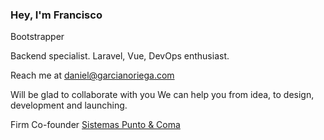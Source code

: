 ### Hey, I'm Francisco

Bootstrapper

Backend specialist. Laravel, Vue, DevOps enthusiast.


Reach me at [daniel@garcianoriega.com](mailto:daniel@garcianoriega.com)


Will be glad to collaborate with you We can help you from idea, to design, development and launching.


Firm Co-founder
[Sistemas Punto & Coma](http://sistemaspuntoycoma.com)



<!--
**pakogn/pakogn** is a ✨ _special_ ✨ repository because its `README.md` (this file) appears on your GitHub profile.

Here are some ideas to get you started:

- 🔭 I’m currently working on ...
- 🌱 I’m currently learning ...
- 👯 I’m looking to collaborate on ...
- 🤔 I’m looking for help with ...
- 💬 Ask me about ...
- 📫 How to reach me: ...
- 😄 Pronouns: ...
- ⚡ Fun fact: ...
-->
